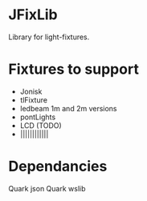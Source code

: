 # JFixLib
Library for light-fixtures.

# Fixtures to support
- Jonisk
- tlFixture
- ledbeam
    1m and 2m versions
- pontLights
- LCD (TODO)
- ||||||||||||

# Dependancies
Quark json
Quark wslib
